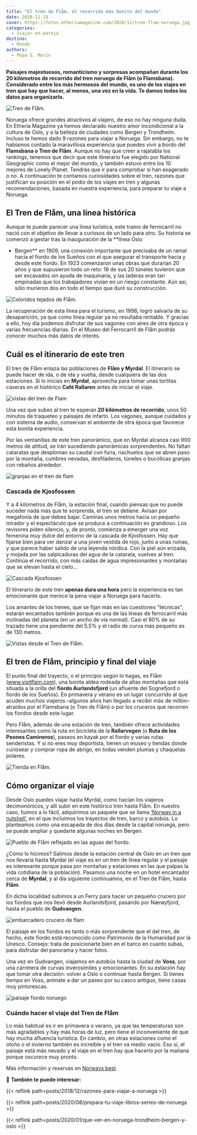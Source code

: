 ```yaml
---
title: "El tren de Flåm, el recorrido más bonito del mundo"
date: 2020-11-19
cover: https://fotos.etheriamagazine.com/2020/11/tren-flam-noruega.jpg
categories: 
  - viajar-en-pareja
destino: 
  - Mundo
authors: 
  - Pepa G. Marín
---
```


**Paisajes majestuosos, romanticismo y sorpresas acompañan durante los 20 kilómetros de 
recorrido del tren noruego de Flåm (o Flamsbana). Considerado entre los más hermosos del 
mundo, es uno de los viajes en tren que hay que hacer, al menos, una vez en la vida. Te 
damos todos los datos para organizarlo.** 

![Tren de Flåm.](https://fotos.etheriamagazine.com/2020/11/tren-flam-noruega.jpg "Tren de Flåm. © Wolf Vandierendonck")

Noruega ofrece grandes atractivos al viajero, de eso no hay ninguna duda. En Etheria 
Magazine ya hemos declarado nuestro amor incondicional a la cultura de Oslo, y a la 
belleza de ciudades como Bergen y Trondheim. Incluso te hemos dado 9 razones para viajar 
a Noruega. Sin embargo, no te habíamos contado la maravillosa experiencia que puedes 
vivir a bordo del **Flamsbana o Tren de Flåm**. Aunque no hay que creer a rajatabla los 
rankings, tenemos que decir que este itinerario fue elegido por National Geographic como 
el mejor del mundo, y también estuvo entre los 10 mejores de Lonely Planet. Tendrás que 
ir para comprobar si han exagerado o no. A continuación te contamos curiosidades sobre 
el tren, razones que justifican su posición en el podio de los viajes en tren y algunas 
recomendaciones, basada en nuestra experiencia, para preparar tu viaje a Noruega. 

## El Tren de Flåm, una línea histórica

Aunque te puede parecer una línea turística, este tramo de ferrocarril no nació con el 
objetivo de llevar a curiosos de un lado para otro. Su historia se comenzó a gestar tras 
la inauguración de la **línea Oslo 

- Bergen** en 1909, una conexión importante que precisaba de un ramal hacia el fiordo de 
los Sueños con el que asegurar el transporte hacia y desde este fiordo. En 1923 
comenzaron unas obras que durarían 20 años y que supusieron todo un reto: 18 de sus 20 
túneles tuvieron que ser excavados sin ayuda de maquinaria, y las laderas eran tan 
empinadas que los trabajadores vivían en un riesgo constante. Aún así, sólo murieron dos 
en todo el tiempo que duró su construcción. 

![Coloridos tejados de Flåm.](https://fotos.etheriamagazine.com/2020/11/noruega-tren-tejados-flam.jpg "Coloridos tejados de Flåm. © Kuntal Sahni")

La recuperación de esta línea para el turismo, en 1998, logró salvarla de su 
desaparición, ya que como línea regular ya no resultaba rentable. Y gracias a ello, hoy 
día podemos disfrutar de sus vagones con aires de otra época y varias frecuencias 
diarias. En el Museo del Ferrocarril de Flåm podrás conocer muchos más datos de interés. 

## Cuál es el itinerario de este tren

El tren de Flåm enlaza las poblaciones de **Flåm y Myrdal**. El itinerario se puede 
hacer de ida, o de ida y vuelta, desde cualquiera de las dos estaciones. Si lo inicias 
en **Myrdal**, aprovecha para tomar unas tortitas caseras en el histórico **Café 
Rallaren** antes de iniciar el viaje. 

![vistas del tren de Flam](https://fotos.etheriamagazine.com/2020/11/tren-flam-myrdal-noruega.jpg "Interior y vistas del tren de Flåm. © PG/ Etheria M.")

Una vez que subes al tren te esperan **20 kilómetros de recorrido**, unos 50 minutos de 
traqueteo y paisajes de infarto. Los vagones, aunque cuidados y con sistema de audio, 
conservan el ambiente de otra época que favorece esta bonita experiencia. 

Por las ventanillas de este tren panorámico, que en Myrdal alcanza casi 900 metros de 
altitud, se irán sucediendo panorámicas sorprendentes. No faltan cataratas que desploman 
su caudal con furia, riachuelos que se abren paso por la montaña, cumbres nevadas, 
desfiladeros, túneles o bucólicas granjas con rebaños alrededor. 

![granjas en el tren de flam](https://fotos.etheriamagazine.com/2020/11/vistas-tren-flam.jpg "Granjas en el itinerario del Tren de Flåm. © PG/ Etheria M.")

### Cascada de Kjosfossen

Y a 4 kilómetros de Flåm, la estación final, cuando piensas que no puede suceder nada 
más que te sorprenda, el tren se detiene. Avisan por megafonía de que debes bajar. 
Caminas unos metros hacia un pequeño mirador y el espectáculo que se produce a 
continuación es grandioso. Los revisores piden silencio, y, de pronto, comienza a 
emerger una voz femenina muy dulce del entorno de la cascada de Kjosfossen. Hay que 
fijarse bien para ver danzar a una joven vestida de rojo, junto a unas ruinas, y que 
parece haber salido de una leyenda nórdica. Con la piel aún erizada, y mojada por las 
salpicaduras del agua de la catarata, vuelves al tren. Continúa el recorrido, con más 
caídas de agua impresionantes y montañas que se elevan hasta el cielo... 

![Cascada Kjosfossen](https://fotos.etheriamagazine.com/2020/11/Cascada-Kjosfossen.jpg "Cascada Kjosfossen. © PG/ Etheria M.")

El itinerario de este tren **apenas dura una hora** pero la experiencia es tan 
emocionante que merece la pena viajar a Noruega para hacerlo. 

Los amantes de los trenes, que se fijan más en las cuestiones "técnicas", estarán 
encantados también porque es una de las líneas de ferrocarril más inclinadas del planeta 
(en un ancho de vía normal). Casi el 80% de su trazado tiene una pendiente del 5,5% y el 
radio de curva más pequeño es de 130 metros. 

![Vistas desde el Tren de Flåm.](https://fotos.etheriamagazine.com/2020/11/paisaje-tren-flam.jpg "Vistas desde el Tren de Flåm. © PG/ Etheria M.")

## El tren de Flåm, principio y final del viaje

El punto final del trayecto, o el principio según lo hagas, es Flåm (www.visitflam.com), 
una bonita aldea rodeada de altas montañas que está situada a la orilla del **fiordo 
Aurlandsfjord** (un afluente del Sognefjord o fiordo de los Sueños). En primavera y 
verano es un lugar concurrido al que acuden muchos viajeros –algunos años han llegado a 
recibir más de millón– atraídos por el Flamsbana (o Tren de Flåm) o por los cruceros que 
recorren los fiordos desde este lugar. 

Pero Flåm, además de una estación de tren, también ofrece actividades interesantes como 
la ruta en bicicleta de la **Rallarvegen** (o **Ruta de los Peones Camineros**), paseos 
en kayak por el fiordo y varias rutas senderistas. Y si no eres muy deportista, tienen 
un museo y tiendas donde curiosear y comprar ropa de abrigo, en todas venden plumas y 
chaquetas polares. 

![Tienda en Flåm.](https://fotos.etheriamagazine.com/2020/11/pueblo-flam-tren-noruega.jpg "Tienda en Flåm. © PG/ Etheria Magazine")

## Cómo organizar el viaje 

Desde Oslo puedes viajar hasta Myrdal, como hacían los viajeros decimonónicos, y allí 
subir en este histórico tren hasta Flåm. En nuestro caso, fuimos a lo fácil, adquirimos 
un paquete que se llama [‘Norway in a 
nutshell’](https://www.norwaynutshell.com/original-tour/), en el que incluimos los 
trayectos de tren, barco y autobús. Lo planteamos como una escapada de dos días desde la 
capital noruega, pero se puede ampliar y quedarte algunas noches en Bergen. 

![Pueblo de Flåm reflejado en las aguas del fiordo.](https://fotos.etheriamagazine.com/2020/11/pueblo-flam-noruega.jpg "Pueblo de Flåm reflejado en las aguas del fiordo. © PG/ Etheria M.")

¿Cómo lo hicimos? Salimos desde la estación central de Oslo en un tren que nos llevaría 
hasta Myrdal (el viaje es en un tren de línea regular y el paisaje es interesante porque 
pasa por montañas y estaciones en las que palpas la vida cotidiana de la población). 
Pasamos una noche en un hotel encantador cerca de **Myrdal**, y al día siguiente 
continuamos, en el Tren de Flåm, hasta **Flåm**. 

En dicha localidad subimos a un Ferry para hacer un pequeño crucero por los fiordos que 
nos llevó desde Aurlandsfjord, pasando por Nærøyfjord, hasta el pueblo de **Gudvangen**. 

![embarcadero crucero de flam](https://fotos.etheriamagazine.com/2020/11/crucero-desde-flam-noruega.jpg "Embarcadero de Flåm. © PG/ Etheria Magazine")

El paisaje en los fiordos es tanto o más sorprendente que el del tren, de hecho, este 
fiordo está reconocido como Patrimonio de la Humanidad por la Unesco. Consejo: trata de 
posicionarte bien en el barco en cuanto subas, para disfrutar del panorama y hacer 
fotos. 

Una vez en Gudvangen, viajamos en autobús hasta la ciudad de **Voss**, por una carretera 
de curvas inverosímiles y emocionantes. En su estación hay que tomar otra decisión: 
volver a Oslo o continuar hasta Bergen. Si tienes tiempo en Voss, anímate a dar un paseo 
por su casco antiguo, tiene casas muy pintorescas. 

![paisaje fiordo noruego](https://fotos.etheriamagazine.com/2020/11/paisajes-fiordo-noruego.jpg "Paisaje desde el ferry que surca los fiordos noruegos. © PG/ Etheria M.")

### Cuándo hacer el viaje del Tren de Flåm

Lo más habitual es ir en primavera o verano, ya que las temperaturas son más agradables 
y hay más horas de luz, pero tiene el inconveniente de que hay mucha afluencia 
turística. En cambio, en otras estaciones como el otoño o el invierno también es 
increíble y el tren va medio vacío. Eso sí, el paisaje está más nevado y el viaje en el 
tren hay que hacerlo por la mañana porque oscurece muy pronto. 

Más información y reservas en [Norways 
best](https://www.norwaysbest.com/es/el-tren-de-flam/viaje-de-ida-y-vuelta-con-el-tren-de-flam/). 

📌 **También te puede interesar:** 

{{< reflink path=posts/2018/12/razones-para-viajar-a-noruega >}} 

{{< reflink path=posts/2020/08/prepara-tu-viaje-libros-series-de-noruega >}} 

{{< reflink path=posts/2020/01/que-ver-en-noruega-trondheim-bergen-y-oslo >}}
